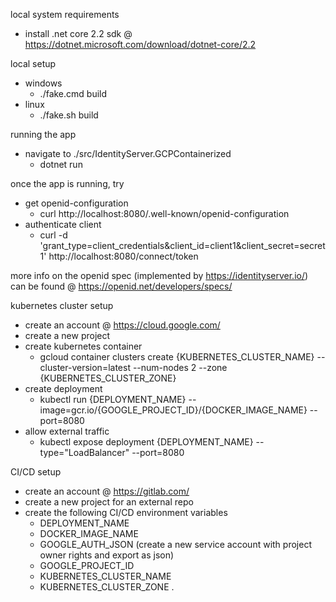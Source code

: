 local system requirements
- install .net core 2.2 sdk @ https://dotnet.microsoft.com/download/dotnet-core/2.2

local setup
- windows
    - ./fake.cmd build
- linux 
    - ./fake.sh build

running the app
- navigate to ./src/IdentityServer.GCPContainerized
    - dotnet run

once the app is running, try
- get openid-configuration
    - curl http://localhost:8080/.well-known/openid-configuration
- authenticate client
    - curl -d 'grant_type=client_credentials&client_id=client1&client_secret=secret1' http://localhost:8080/connect/token

more info on the openid spec (implemented by https://identityserver.io/) can be found @ https://openid.net/developers/specs/

kubernetes cluster setup
- create an account @ https://cloud.google.com/
- create a new project
- create kubernetes container 
    - gcloud container clusters create {KUBERNETES_CLUSTER_NAME} --cluster-version=latest --num-nodes 2 --zone {KUBERNETES_CLUSTER_ZONE}
- create deployment
    - kubectl run {DEPLOYMENT_NAME} --image=gcr.io/{GOOGLE_PROJECT_ID}/{DOCKER_IMAGE_NAME} --port=8080
- allow external traffic
    - kubectl expose deployment {DEPLOYMENT_NAME} --type="LoadBalancer" --port=8080

CI/CD setup
- create an account @ https://gitlab.com/
- create a new project for an external repo
- create the following CI/CD environment variables
    - DEPLOYMENT_NAME
    - DOCKER_IMAGE_NAME
    - GOOGLE_AUTH_JSON (create a new service account with project owner rights and export as json)
    - GOOGLE_PROJECT_ID
    - KUBERNETES_CLUSTER_NAME
    - KUBERNETES_CLUSTER_ZONE
.